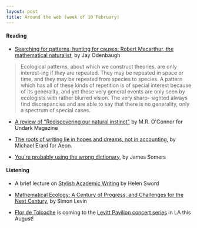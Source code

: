 ```yaml
---
layout: post
title: Around the web (week of 10 February)
---
```


#### Reading

- [Searching for patterns, hunting for causes: Robert Macarthur, the mathematical naturalist](https://static1.squarespace.com/static/5224f8d1e4b02f25c1dde748/t/549613cee4b08da3f826571d/1419121614320/Searching+for+patterns%2C+hunting+for+causes+robert+macarthur%2C+the+mathematical+naturalist.pdf), by Jay Odenbaugh
> Ecological patterns, about which we construct theories, are only interest-ing if they are repeated. They may be repeated in space or time, and they may be repeated from species to species. A pattern which has all of these kinds of repetition is of special interest because of its generality, and yet these very general events are only seen by ecologists with rather blurred vision. The very sharp- sighted always find discrepancies and are able to say that there is no generality, only a spectrum of special cases.

- [A review of "Rediscovering our natural instinct"](https://undark.org/article/rediscovering-our-nature-instinct/) by M.R. O'Connor for Undark Magazine

- [The roots of writing lie in hopes and dreams, not in accounting](https://aeon.co/essays/the-roots-of-writing-lie-in-hopes-and-dreams-not-in-accounting), by  Michael Erard for Aeon.

- [You're probably using the wrong dictionary](http://jsomers.net/blog/dictionary), by James Somers

#### Listening  

- A brief lecture on [Stylish Academic Writing](https://www.youtube.com/watch?v=nQsRvAVSVeM) by Helen Sword  

- [Mathematical Ecology: A Century of Progress, and Challenges for the Next Century](https://www.youtube.com/watch?v=m6F6MRrDtrQ), by Simon Levin  

- [Flor de Toloache](http://mariachinyc.com/) is coming to the [Levitt Pavilion concert series](http://concerts.levittlosangeles.org/) in LA this August!
